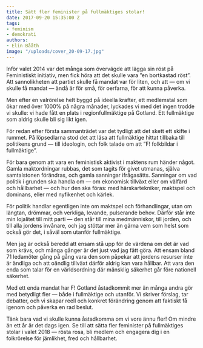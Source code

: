 ```yaml
---
title: Sätt fler feminister på fullmäktiges stolar!
date: 2017-09-20 15:35:00 Z
tags:
- feminism
- demokrati
authors:
- Elin Bååth
image: "/uploads/cover_20-09-17.jpg"
---
```


Inför valet 2014 var det många som övervägde att lägga sin röst på Feministiskt initiativ, men fick höra att det skulle vara ”en bortkastad röst”. Att sannolikheten att partiet skulle få mandat var för liten, och att — om vi skulle få mandat — ändå är för små, för oerfarna, för att kunna påverka.

Men efter en valrörelse helt byggd på ideella krafter, ett medlemstal som ökar med över 1000% på några månader, lyckades vi med det ingen trodde vi skulle: vi hade fått en plats i regionfullmäktige på Gotland. Ett fullmäktige som aldrig skulle bli sig likt igen.

För redan efter första sammanträdet var det tydligt att det skett ett skifte i rummet. På löpsedlarna stod det att läsa att fullmäktige hittat tillbaka till politikens grund — till ideologin, och folk talade om att ”F! folkbildar i fullmäktige”.

För bara genom att vara en feministisk aktivist i maktens rum händer något. Gamla maktordningar rubbas, det som tagits för givet utmanas, själva samtalstonen förändras, och gamla sanningar ifrågasätts. Sanningar om vad politik i grunden ska handla om — om ekonomisk tillväxt eller om välfärd och hållbarhet — och hur den ska föras: med härskartekniker, maktspel och dominans, eller med nyfikenhet och kärlek.

För politik handlar egentligen inte om maktspel och förhandlingar, utan om längtan, drömmar, och verkliga, levande, pulserande behov. Därför står inte min lojalitet till mitt parti — den står till mina medmänniskor, till jorden, och till alla jordens invånare, och jag stöttar mer än gärna vem som helst som också gör det, i såväl som utanför fullmäktige.

Men jag är också beredd att ensam stå upp för de värdena om det är vad som krävs, och många gånger är det just vad jag fått göra. Att ensam bland 71 ledamöter gång på gång vara den som påpekar att jordens resurser inte är ändliga och att oändlig tillväxt därför aldrig kan vara hållbar. Att vara den enda som talar för en världsordning där mänsklig säkerhet går före nationell säkerhet.

Med ett enda mandat har F! Gotland åstadkommit mer än många andra gör med betydligt fler — både i fullmäktige och utanför. Vi skriver förslag, tar debatter, och vi skapar reell och konkret förändring genom att faktiskt få igenom och påverka en rad beslut.

Tänk bara vad vi skulle kunna åstadkomma om vi vore ännu fler! Om mindre än ett år är det dags igen. Se till att sätta fler feminister på fullmäktiges stolar i valet 2018 — rösta rosa, bli medlem och engagera dig i en folkrörelse för jämlikhet, fred och hållbarhet.
